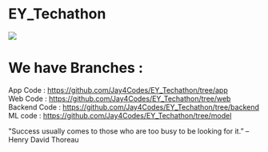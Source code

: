 # EY_Techathon

<img src="https://i.imgur.com/aruNRcI.png" />

# We have Branches :
App Code : https://github.com/Jay4Codes/EY_Techathon/tree/app
<br />Web Code : https://github.com/Jay4Codes/EY_Techathon/tree/web
<br />Backend Code : https://github.com/Jay4Codes/EY_Techathon/tree/backend 
<br />ML code : https://github.com/Jay4Codes/EY_Techathon/tree/model

"Success usually comes to those who are too busy to be looking for it.” – Henry David Thoreau





